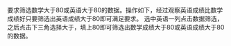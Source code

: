 ﻿要求筛选数学大于80或英语大于80的数据。操作如下，经过观察英语成绩比数学成绩好只要筛选出英语成绩大于80即可满足要求。选中英语一列点击数据筛选，之后点击下三角选择大于，填上80即可筛选出数学成绩大于80或英语成绩大于80的数据。